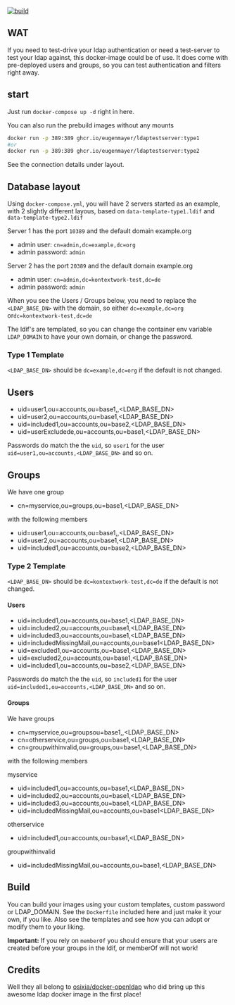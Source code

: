 [![build](https://github.com/EugenMayer/docker-image-ldapexample/actions/workflows/build.yml/badge.svg)](https://github.com/EugenMayer/docker-image-ldapexample/actions/workflows/build.yml) 

## WAT

If you need to test-drive your ldap authentication or need a test-server to test your ldap against, this docker-image could be of use. It does come with pre-deployed users and groups, so you can test authentication and filters right away.

## start

Just run `docker-compose up -d` right in here.

You can also run the prebuild images without any mounts

```bash
docker run -p 389:389 ghcr.io/eugenmayer/ldaptestserver:type1
#or 
docker run -p 389:389 ghcr.io/eugenmayer/ldaptestserver:type2
```

See the connection details under layout.

## Database layout

Using `docker-compose.yml`, you will have 2 servers started as an example, with 2 slightly different layous, based on `data-template-type1.ldif` and `data-template-type2.ldif`

Server 1 has the port `10389` and the default domain example.org
- admin user: `cn=admin,dc=example,dc=org`
- admin password: `admin`

Server 2 has the port `20389` and the default domain example.org
- admin user: `cn=admin,dc=kontextwork-test,dc=de`
- admin password: `admin`

When you see the Users / Groups below, you need to replace the `<LDAP_BASE_DN>` with the domain, so either `dc=example,dc=org` or`dc=kontextwork-test,dc=de`

The ldif's are templated, so you can change the container env variable `LDAP_DOMAIN` to have your own domain, or change the password.

### Type 1 Template

`<LDAP_BASE_DN>` should be `dc=example,dc=org` if the default is not changed.

## Users
- uid=user1,ou=accounts,ou=base1,,<LDAP_BASE_DN>
- uid=user2,ou=accounts,ou=base1,<LDAP_BASE_DN>
- uid=included1,ou=accounts,ou=base2,<LDAP_BASE_DN>
- uid=userExcludede,ou=accounts,ou=base1,<LDAP_BASE_DN>

Passwords do match the the `uid`, so `user1` for the user `uid=user1,ou=accounts,<LDAP_BASE_DN>` and so on.

## Groups

We have one group

- cn=myservice,ou=groups,ou=base1,<LDAP_BASE_DN>

with the following members

- uid=user1,ou=accounts,ou=base1,,<LDAP_BASE_DN>
- uid=user2,ou=accounts,ou=base1,<LDAP_BASE_DN>
- uid=included1,ou=accounts,ou=base2,<LDAP_BASE_DN>

### Type 2 Template

`<LDAP_BASE_DN>` should be `dc=kontextwork-test,dc=de` if the default is not changed.

#### Users

- uid=included1,ou=accounts,ou=base1,<LDAP_BASE_DN>
- uid=included2,ou=accounts,ou=base1,<LDAP_BASE_DN>
- uid=included3,ou=accounts,ou=base1,<LDAP_BASE_DN>
- uid=includedMissingMail,ou=accounts,ou=base1<LDAP_BASE_DN>
- uid=excluded1,ou=accounts,ou=base1,<LDAP_BASE_DN>
- uid=excluded2,ou=accounts,ou=base1,<LDAP_BASE_DN>
- uid=included1,ou=accounts,ou=base2,<LDAP_BASE_DN>

Passwords do match the the `uid`, so `included1` for the user `uid=included1,ou=accounts,<LDAP_BASE_DN>` and so on.

#### Groups

We have groups

- cn=myservice,ou=groupsou=base1,,<LDAP_BASE_DN>
- cn=otherservice,ou=groups,ou=base1,<LDAP_BASE_DN>
- cn=groupwithinvalid,ou=groups,ou=base1,<LDAP_BASE_DN>

with the following members

myservice
- uid=included1,ou=accounts,ou=base1,<LDAP_BASE_DN>
- uid=included2,ou=accounts,ou=base1,<LDAP_BASE_DN>
- uid=included3,ou=accounts,ou=base1,<LDAP_BASE_DN>
- uid=includedMissingMail,ou=accounts,ou=base1<LDAP_BASE_DN>

otherservice
- uid=included1,ou=accounts,ou=base1,<LDAP_BASE_DN>

groupwithinvalid
- uid=includedMissingMail,ou=accounts,ou=base1,<LDAP_BASE_DN>

## Build

You can build your images using your custom templates, custom password or LDAP_DOMAIN. See the `Dockerfile` included here
and just make it your own, if you like. Also see the templates and see how you can adopt or modify them to your liking.

**Important:** If you rely on `memberOf` you should ensure that your users are created before your groups in the ldif,
or memberOf will not work!

## Credits

Well they all belong to [osixia/docker-openldap](https://github.com/osixia/docker-openldap) who did bring up this awesome
ldap docker image in the first place!
